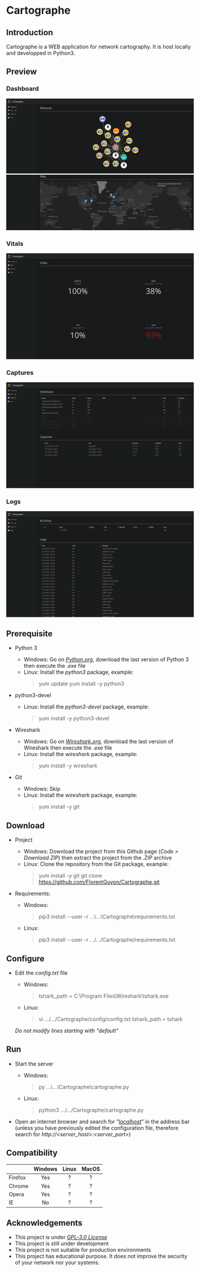 # Cartographe

## Introduction

Cartographe is a WEB application for network cartography. It is host locally and developped in Python3.

## Preview

### Dashboard

![Dashboard Preview](https://raw.githubusercontent.com/FlorentGuyon/Cartographe/main/assets/img/cartographe_dashboard_1.png)
![Dashboard Preview](https://raw.githubusercontent.com/FlorentGuyon/Cartographe/main/assets/img/cartographe_dashboard_2.png)

### Vitals

![Vitals Preview](https://raw.githubusercontent.com/FlorentGuyon/Cartographe/main/assets/img/cartographe_vitals.png)

### Captures
![Captures Preview](https://raw.githubusercontent.com/FlorentGuyon/Cartographe/main/assets/img/cartographe_captures.png)

### Logs
![Logs Preview](https://raw.githubusercontent.com/FlorentGuyon/Cartographe/main/assets/img/cartographe_logs.png)

## Prerequisite
 * Python 3
      * Windows: Go on *[Python.org](https://www.python.org/downloads/)*, download the last version of Python 3 then execute the *.exe* file
      * Linux: Install the *python3* package, example:
        > yum update 
        > yum install -y python3

 * python3-devel
      * Linux: Install the *python3-devel* package, example:
        > yum install -y python3-devel

 * Wireshark
      * Windows: Go on *[Wireshark.org](https://www.wireshark.org/#download)*, download the last version of Wireshark then execute the *.exe* file
      * Linux: Install the *wireshark* package, example:
        > yum install -y wireshark

 * Git
      * Windows: Skip
      * Linux: Install the *wireshark* package, example:
        > yum install -y git



## Download
* Project
  * Windows: Download the project from this Github page (*Code > Download ZIP*) then extract the project from the .ZIP archive
  * Linux: Clone the repository from the Git package, example:
    > yum install -y git
    > git clone https://github.com/FlorentGuyon/Cartographe.git

 * Requirements:
   * Windows: 
     > pip3 install --user -r ...\\...\Cartographe\requirements.txt
   * Linux: 
     > pip3 install --user -r .../.../Cartographe/requirements.txt

## Configure
 * Edit the *config.txt* file
   * Windows:
     > tshark_path = C:\Program Files\Wireshark\tshark.exe
   * Linux:
     > vi .../.../Cartographe/config/config.txt
     > tshark_path = tshark

   *Do not modify lines starting with "default"*

## Run
 * Start the server
   * Windows:
     > py ...\\...\Cartographe\cartographe.py
   * Linux:
     > python3 .../.../Cartographe/cartographe.py

 * Open an internet browser and search for "*[localhost](http://127.0.0.1:80)*" in the address bar (unless you have previously edited the configuration file, therefore search for *http://<server_host>:<server_port>*)

 ## Compatibility
 |         | Windows | Linux | MacOS |
 | ------- |:-------:|:-----:|:-----:|
 | Firefox |   Yes   |   ?   |   ?   |
 | Chrome  |   Yes   |   ?   |   ?   |
 | Opera   |   Yes   |   ?   |   ?   |
 | IE      |   No    |   ?   |   ?   |

 ## Acknowledgements
 * This project is under *[GPL-3.0 License](https://github.com/FlorentGuyon/Cartographe/blob/main/LICENSE.md)*
 * This project is still under development
 * This project is not suitable for production environments
 * This project has educational purpose. It does not improve the security of your network nor your systems.